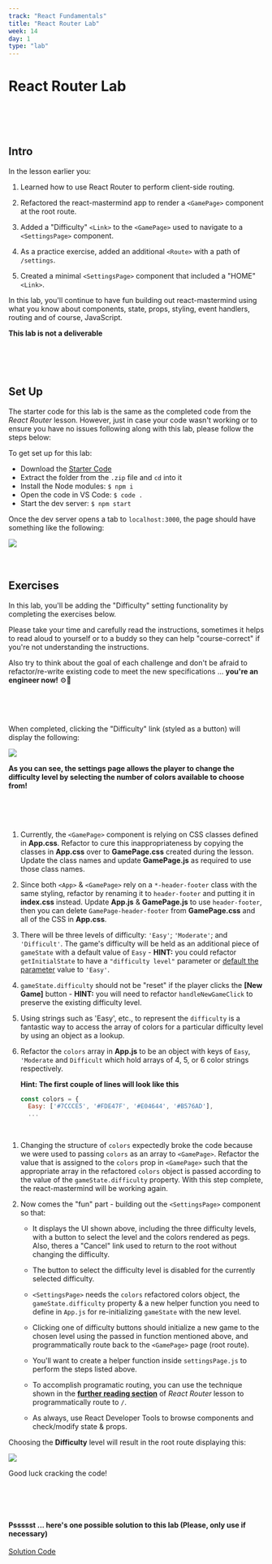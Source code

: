 ```yaml
---
track: "React Fundamentals"
title: "React Router Lab"
week: 14
day: 1
type: "lab"
---
```


# React Router Lab

<br>
<br>
<br>


## Intro

In the lesson earlier you:

1. Learned how to use React Router to perform client-side routing.
 
2. Refactored the react-mastermind app to render a `<GamePage>` component at the root route.

3. Added a "Difficulty" `<Link>` to the `<GamePage>` used to navigate to a `<SettingsPage>` component.

3. As a practice exercise, added an additional `<Route>` with a path of `/settings`.

4. Created a minimal `<SettingsPage>` component that included a "HOME" `<Link>`.

In this lab, you'll continue to have fun building out react-mastermind using what you know about components, state, props, styling, event handlers, routing and of course, JavaScript.

**This lab is not a deliverable**

<br>
<br>
<br>



## Set Up

The starter code for this lab is the same as the completed code from the _React Router_ lesson. However, just in case your code wasn't working or to ensure you have no issues following along with this lab, please follow the steps below:

To get set up for this lab:

- Download the <a href="/downloads/react_fundamentals/react-router-lab/react-mastermind.zip" download>Starter Code</a>
- Extract the folder from the `.zip` file and `cd` into it
- Install the Node modules: `$ npm i`
- Open the code in VS Code: `$ code .`
- Start the dev server: `$ npm start`

Once the dev server opens a tab to `localhost:3000`, the page should have something like the following:

<img src="https://i.imgur.com/ibMTm9k.png">

<br>
<br>
<br>




## Exercises

In this lab, you'll be adding the "Difficulty" setting functionality by completing the exercises below.

Please take your time and carefully read the instructions, sometimes it helps to read aloud to yourself or to a buddy so they can help "course-correct" if you're not understanding the instructions. 

Also try to think about the goal of each challenge and don't be afraid to refactor/re-write existing code to meet the new specifications ... **you're an engineer now!** ⚙️🔧

<br>
<br>
<br>

When completed, clicking the "Difficulty" link (styled as a button) will display the following:

<img src="https://i.imgur.com/gFjNSt0.png">

<br>

**As you can see, the settings page allows the player to change the difficulty level by selecting the number of colors available to choose from!**

<br>
<br>
<br>


1. Currently, the `<GamePage>` component is relying on CSS classes defined in **App.css**. Refactor to cure this inappropriateness by copying the classes in **App.css** over to **GamePage.css** created during the lesson. Update the class names and update **GamePage.js** as required to use those class names. 

2. Since both `<App>` & `<GamePage>` rely on a `*-header-footer` class with the same styling, refactor by renaming it to `header-footer` and putting it in **index.css** instead. Update **App.js** & **GamePage.js** to use `header-footer`, then you can delete `GamePage-header-footer` from **GamePage.css** and all of the CSS in **App.css**.

3. There will be three levels of difficulty: `'Easy'`; `'Moderate'`; and `'Difficult'`. The game's difficulty will be held as an additional piece of `gameState` with a default value of `Easy` - **HINT:** you could refactor `getInitialState` to have a `"difficulty level"` parameter or [default the parameter](https://developer.mozilla.org/en-US/docs/Web/JavaScript/Reference/Functions/Default_parameters) value to `'Easy'`.

4. `gameState.difficulty` should not be "reset" if the player clicks the **[New Game]** button - **HINT:** you will need to refactor `handleNewGameClick` to preserve the existing difficulty level.
	
5. Using strings such as 'Easy', etc., to represent the `difficulty` is a fantastic way to access the array of colors for a particular difficulty level by using an object as a lookup. 

6. Refactor the `colors` array in **App.js** to be an object with keys of `Easy`, `'Moderate` and `Difficult` which hold arrays of 4, 5, or 6 color strings respectively.

	**Hint: The first couple of lines will look like this**
	
	```javascript
	const colors = {
	  Easy: ['#7CCCE5', '#FDE47F', '#E04644', '#B576AD'],
	  ...
	```

<br>

1. Changing the structure of `colors` expectedly broke the code because we were used to passing `colors` as an array to `<GamePage>`. Refactor the value that is assigned to the `colors` prop in `<GamePage>` such that the appropriate array in the refactored `colors` object is passed according to the value of the `gameState.difficulty` property. With this step complete, the react-mastermind will be working again.

2. Now comes the "fun" part - building out the `<SettingsPage>` component so that:

	- It displays the UI shown above, including the three difficulty levels, with a button to select the level and the colors rendered as pegs. Also, theres a "Cancel" link used to return to the root without changing the difficulty.

	- The button to select the difficulty level is disabled for the currently selected difficulty.

	- `<SettingsPage>` needs the `colors` refactored colors object, the `gameState.difficulty` property & a new helper function you need to define in `App.js` for re-initializing `gameState` with the new level.
	
	- Clicking one of difficulty buttons should initialize a new game to the chosen level using the passed in function mentioned above, and programmatically route back to the `<GamePage>` page (root route).

	- You'll want to create a helper function inside `settingsPage.js` to perform the steps listed above.
	
	- To accomplish programatic routing, you can use the technique shown in the [**further reading section**](/react-fundamentals/week-2/day-3/lecture-materials/intro-to-react-router/#routing-programmatically) of _React Router_ lesson to programmatically route to `/`.

   - As always, use React Developer Tools to browse components and check/modify state & props.

Choosing the **Difficulty** level will result in the root route displaying this:

<img src="https://i.imgur.com/IaKWyLR.png">

Good luck cracking the code!

<br>
<br>
<br>




#### Pssssst ... here's one possible solution to this lab (Please, only use if necessary) 

<a href="/downloads/react_fundamentals/react-router-lab-solution/react-mastermind.zip" download>Solution Code<a>